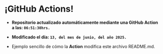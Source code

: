 # ¡GitHub Actions!
* **Repositorio actualizado automáticamente mediante una GitHub Action a las: `06:51:30hrs.`**
* **Modificado el día: `13, del mes de junio, del año 2025.`**

* Ejemplo sencillo de cómo la **Action** modifica este archivo README.md.
